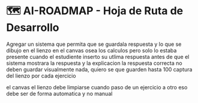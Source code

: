 # 🗺️ AI-ROADMAP - Hoja de Ruta de Desarrollo


Agregar un sistema que permita que se guardala respuesta y lo que se dibujo en el lienzo en el canvas osea los calculos pero solo lo estaba presente cuando el estudiente inserto su utlima respuesta antes de que el sistema mostrara la respuesta y la explicacion la respuesta correcta no deben guardar visualmente nada, quiero se que guarden hasta 100 captura del lienzo por cada ejercicio


el canvas el lienzo debe limpiarse cuando paso de un ejercicio a otro eso debe ser de forma automatica y no manual